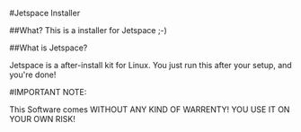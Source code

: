 #Jetspace Installer

##What?
This is a installer for Jetspace ;-)

##What is Jetspace?

Jetspace is a after-install kit for Linux. You just run this after your setup, and you're done!





#IMPORTANT NOTE:

This Software comes WITHOUT ANY KIND OF WARRENTY! YOU USE IT ON YOUR OWN RISK!
